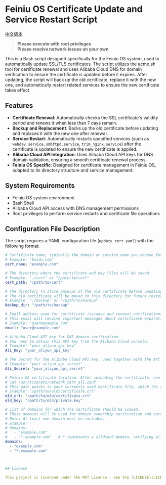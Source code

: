 # Feiniu OS Certificate Update and Service Restart Script

[中文版本](README.md)

> **Please execute with root privileges**  
> **Please resolve network issues on your own**

This is a Bash script designed specifically for the Feiniu OS system, used to automatically update SSL/TLS certificates. The script utilizes the acme.sh tool for certificate renewal and uses Alibaba Cloud DNS for domain verification to ensure the certificate is updated before it expires. After updating, the script will back up the old certificate, replace it with the new one, and automatically restart related services to ensure the new certificate takes effect.

## Features

- **Certificate Renewal**: Automatically checks the SSL certificate's validity period and renews it when less than 7 days remain.
- **Backup and Replacement**: Backs up the old certificate before updating and replaces it with the new one after renewal.
- **Service Restart**: Automatically restarts specified services (such as `webdav.service`, `smbftpd.service`, `trim_nginx.service`) after the certificate is updated to ensure the new certificate is applied.
- **Alibaba Cloud API Integration**: Uses Alibaba Cloud API keys for DNS domain validation, ensuring a smooth certificate renewal process.
- **Feiniu OS Specific**: Designed for certificate management in Feiniu OS, adapted to its directory structure and service management.

## System Requirements

- Feiniu OS system environment
- Bash Shell
- Alibaba Cloud API access with DNS management permissions
- Root privileges to perform service restarts and certificate file operations

## Configuration File Description

The script requires a YAML configuration file (`update_cert.yaml`) with the following format:

```yaml
# Certificate name, typically the domain or service name you choose for the certificate.
# Example: "baidu.com"
cert_name: "example.com"

# The directory where the certificate and key files will be saved.
# Example: "./cert" or "/path/to/cert"
cert_path: "/path/to/cert"

# The directory to store backups of the old certificate before updating.
# The old certificate will be moved to this directory for future restoration or inspection.
# Example: "./backup" or "/path/to/backup"
backup_dir: "/path/to/backup"

# Email address used for certificate issuance and renewal notifications.
# This email will receive important messages about certificate expiration and updates.
# Example: "user@example.com"
email: "user@example.com"

# Alibaba Cloud API key for DNS domain verification.
# You need to obtain this API key from the Alibaba Cloud console.
# Example: "your_aliyun_api_key"
Ali_Key: "your_aliyun_api_key"

# The Secret for the Alibaba Cloud API key, used together with the API key.
# Example: "your_aliyun_api_secret"
Ali_Secret: "your_aliyun_api_secret"

# Feiniu OS certificate location: After uploading the certificate, use this command to find it:  
# cat /usr/trim/etc/network_cert_all.conf
# This path points to your currently used certificate file, which the script will check to determine if an update is needed.
# Example: "/path/to/old/certificate.crt"
old_crt: "/path/to/old/certificate.crt"
old_key: "/path/to/old/private.key"

# List of domains for which the certificate should be issued.
# These domains will be used for domain ownership verification and certificate generation.
# Note: At least one domain must be included.
# Example:
# domains:
#   - "example.com"
#   - "*.example.com"   # * represents a wildcard domain, verifying all second-level domains under this domain
domains:
  - "example.com"
  - "*.example.com"



## License

This project is licensed under the MIT License - see the [LICENSE](LICENSE) file for details.
